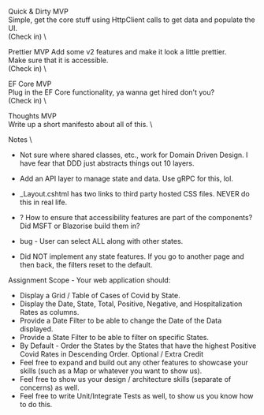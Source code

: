 
Quick & Dirty MVP \
Simple, get the core stuff using HttpClient calls to get data and populate the UI. \
(Check in) \

Prettier MVP
Add some v2 features and make it look a little prettier.  \
Make sure that it is accessible.  \
(Check in) \

EF Core MVP \
Plug in the EF Core functionality, ya wanna get hired don't you? \
(Check in) \

Thoughts MVP \
Write up a short manifesto about all of this.  \


Notes \
- Not sure where shared classes, etc., work for Domain Driven Design.  I have fear that DDD just abstracts things out 10 layers.  

- Add an API layer to manage state and data.  Use gRPC for this, lol. 

- _Layout.cshtml has two links to third party hosted CSS files.  NEVER do this in real life.

- ? How to ensure that accessibility features are part of the components?  Did MSFT or Blazorise build them in?

- bug - User can select ALL along with other states.  

- Did NOT implement any state features.  If you go to another page and then back, the filters reset to the default.  


Assignment
Scope - Your web application should:
* Display a Grid / Table of Cases of Covid by State.
* Display the Date, State, Total, Positive, Negative, and Hospitalization Rates as columns.
* Provide a Date Filter to be able to change the Date of the Data displayed.
* Provide a State Filter to be able to filter on specific States.
* By Default - Order the States by the States that have the highest Positive Covid Rates
in Descending Order.
Optional / Extra Credit
* Feel free to expand and build out any other features to showcase your skills (such as a
Map or whatever you want to show us).
* Feel free to show us your design / architecture skills (separate of concerns) as well.
* Feel free to write Unit/Integrate Tests as well, to show us you know how to do this.


